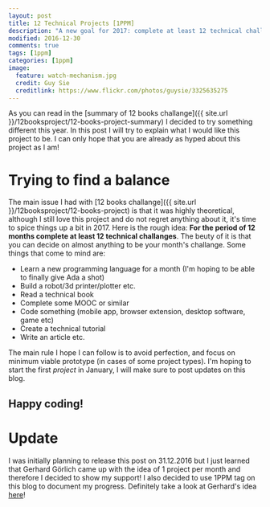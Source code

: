 ```yaml
---
layout: post
title: 12 Technical Projects [1PPM]
description: "A new goal for 2017: complete at least 12 technical challanges"
modified: 2016-12-30
comments: true
tags: [1ppm]
categories: [1ppm]
image:
  feature: watch-mechanism.jpg
  credit: Guy Sie
  creditlink: https://www.flickr.com/photos/guysie/3325635275
---
```


As you can read in the [summary of 12 books challange]({{ site.url }}/12booksproject/12-books-project-summary) I decided to try something different this year. In this post I will try to explain what I would like this project to be. I can only hope that you are already as hyped about this project as I am!

<!-- more -->

# Trying to find a balance

The main issue I had with [12 books challange]({{ site.url }}/12booksproject/12-books-project) is that it was highly theoretical, although I still love this project and do not regret anything about it, it's time to spice things up a bit in 2017. Here is the rough idea: **For the period of 12 months complete at least 12 technical challanges**. The beuty of it is that you can decide on almost anything to be your month's challange. Some things that come to mind are:

* Learn a new programming language for a month (I'm hoping to be able to finally give Ada a shot)
* Build a robot/3d printer/plotter etc.
* Read a technical book
* Complete some MOOC or similar
* Code something (mobile app, browser extension, desktop software, game etc)
* Create a technical tutorial
* Write an article etc.

The main rule I hope I can follow is to avoid perfection, and focus on minimum viable prototype (in cases of some project types). I'm hoping to start the first *project* in January, I will make sure to post updates on this blog.

## Happy coding!

# Update

I was initially planning to release this post on 31.12.2016 but I just learned that Gerhard Görlich came up with the idea of 1 project per month and therefore I decided to show my support! I also decided to use 1PPM tag on this blog to document my progress. Definitely take a look at Gerhard's idea [here](https://medium.com/@gerji/12-months-12-side-projects-are-you-in-c395dbcd648e)!

